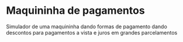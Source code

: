 # Maquininha de pagamentos 
 Simulador de uma maquininha dando formas de pagamento dando descontos para pagamentos a vista e juros em grandes parcelamentos
